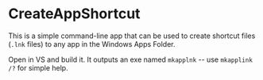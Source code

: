 # CreateAppShortcut

This is a simple command-line app that can be used to create shortcut files (`.lnk` files) to any app in the Windows Apps Folder. 

Open in VS and build it. It outputs an exe named `mkapplnk` -- use `mkapplink /?` for simple help.
